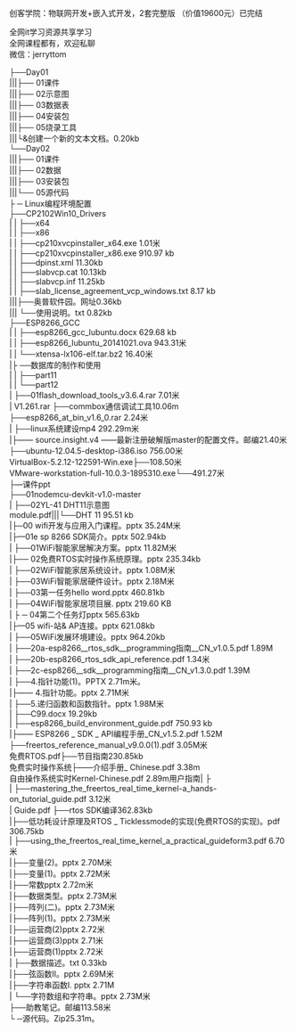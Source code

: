 创客学院：物联网开发+嵌入式开发，2套完整版 （价值19600元）已完结

全网it学习资源共享学习<br>全网课程都有，欢迎私聊<br>微信：jerryttom<br>

├──Day01<br> |||├── 01课件<br> |||├── 02示意图<br> |||├── 03数据表<br> |||├── 04安装包<br> |||├── 05烧录工具<br> |||└&amp;创建一个新的文本文档。0.20kb<br> └──Day02<br> |||├── 01课件<br> |||├── 02数据<br> |||├── 03安装包<br> |||└── 05源代码<br> ├ ─ Linux编程环境配置<br> ├──CP2102Win10_Drivers<br> | | ├──x64<br> | | ├──x86<br> | | ├──cp210xvcpinstaller_x64.exe 1.01米<br> | | ├──cp210xvcpinstaller_x86.exe 910.97 kb<br> | | ├──dpinst.xml 11.30kb<br> | | ├──slabvcp.cat 10.13kb<br> | | ├──slabvcp.inf 11.25kb<br> | | ├──slab_license_agreement_vcp_windows.txt 8.17 kb<br> |||├──奥普软件园。网址0.36kb<br> ||| └──使用说明。txt 0.82kb<br> ├──ESP8266_GCC<br> | | ├──esp8266_gcc_lubuntu.docx 629.68 kb<br> | | ├──esp8266_lubuntu_20141021.ova 943.31米<br> | | └──xtensa-lx106-elf.tar.bz2 16.40米<br> |├ ──数据库的制作和使用<br> | | ├──part11<br> | | └──part12<br> | ├──01flash_download_tools_v3.6.4.rar 7.01米<br> | V1.261.rar ├──commbox通信调试工具10.06m<br> ├──esp8266_at_bin_v1.6_0.rar 2.24米<br> | ├──linux系统建设mp4 292.29m米<br> |├—— source.insight.v4 ——最新注册破解版master的配置文件。邮编21.40米<br> ├──ubuntu-12.04.5-desktop-i386.iso 756.00米<br> VirtualBox-5.2.12-122591-Win.exe├──108.50米<br> VMware-workstation-full-10.0.3-1895310.exe└──491.27米<br> ├—课件ppt<br> ├──01nodemcu-devkit-v1.0-master<br> | ├──02YL-41 DHT11示意图<br> module.pdf|||└──DHT 11 95.51 kb<br> |├─00 wifi开发与应用入门课程。pptx 35.24M米<br> |├—01e sp 8266 SDK简介。pptx 502.94kb<br> | ├──01WiFi智能家居解决方案。pptx 11.82M米<br> |├── 02免费RTOS实时操作系统原理。pptx 235.34kb<br> | ├──02WiFi智能家居系统设计。pptx 1.08M米<br> | ├──03WiFi智能家居硬件设计。pptx 2.18M米<br> | ├──03第一任务hello word.pptx 460.81kb<br> | ├──04WiFi智能家居项目展. pptx 219.60 KB<br> | ├ ─ 04第二个任务灯pptx 565.63kb<br> |├—05 wifi-站&amp; AP连接。pptx 621.08kb<br> | ├──05WiFi发展环境建设。pptx 964.20kb<br> | ├──20a-esp8266__rtos_sdk__programming指南__CN_v1.0.5.pdf 1.89M<br> | ├──20b-esp8266_rtos_sdk_api_reference.pdf 1.34米<br> | ├──2c-esp8266__sdk__programming指南__CN_v1.3.0.pdf 1.39M<br> | ├──4.指针功能(1)。PPTX 2.71m米。<br> |├—— 4.指针功能。pptx 2.71M米<br> | ├──5.递归函数和函数指针。pptx 1.98M米<br> | ├──C99.docx 19.29kb<br> | ├──esp8266_build_environment_guide.pdf 750.93 kb<br> |├—— ESP8266 _ SDK _ API编程手册_CN_v1.5.2.pdf 1.52M<br> ├──freertos_reference_manual_v9.0.0(1).pdf 3.05M米<br> 免费RTOS.pdf├──节目指南230.85kb<br> 免费实时操作系统├——介绍手册_ Chinese.pdf 3.38m<br> 自由操作系统实时Kernel-Chinese.pdf 2.89m用户指南| ├<br> | ├──mastering_the_freertos_real_time_kernel-a_hands-on_tutorial_guide.pdf 3.12米<br> | Guide.pdf ├──rtos SDK编译362.83kb<br> |├──低功耗设计原理及RTOS _ Ticklessmode的实现(免费RTOS的实现)。pdf 306.75kb<br> | ├──using_the_freertos_real_time_kernel_a_practical_guideform3.pdf 6.70米<br> |├──变量(2)。pptx 2.70M米<br> |├──变量(1)。pptx 2.72M米<br> |├──常数pptx 2.72m米<br> |├──数据类型。pptx 2.73M米<br> |├──阵列(二)。pptx 2.73M米<br> |├──阵列(1)。pptx 2.73M米<br> |├──运营商(2)pptx 2.72米<br> |├──运营商(3)pptx 2.71米<br> |├──运营商(1)pptx 2.72米<br> | ├──数据描述。txt 0.33kb<br> |├──弦函数II。pptx 2.69M米<br> |├──字符串函数I. pptx 2.71M<br> | └──字符数组和字符串。pptx 2.73M米<br> ├──助教笔记。邮编113.58米<br> └ ─源代码。Zip25.31m。